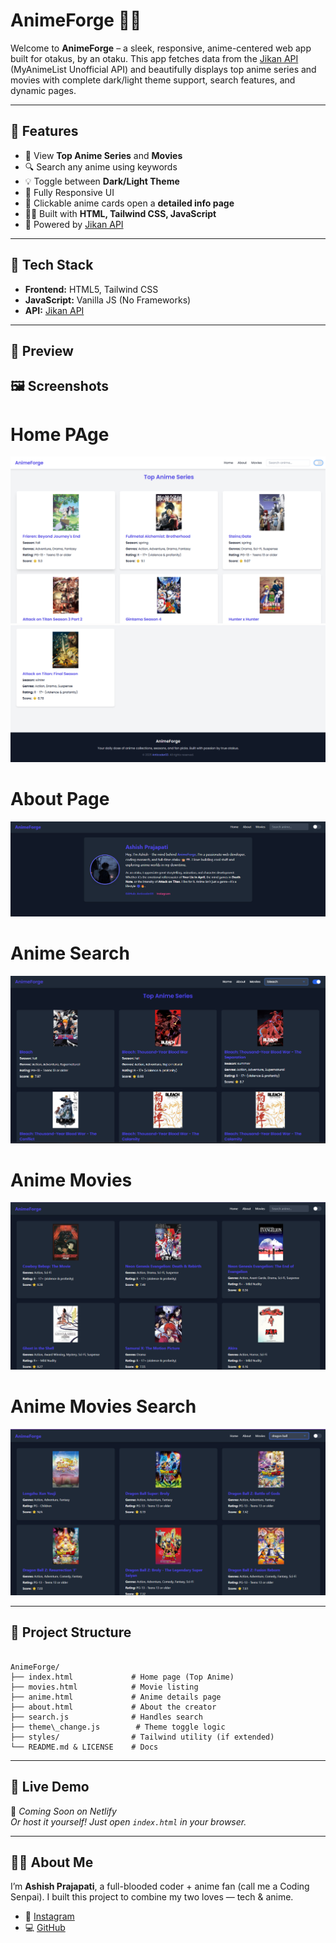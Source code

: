 
# AnimeForge 🎌🔥

Welcome to **AnimeForge** – a sleek, responsive, anime-centered web app built for otakus, by an otaku. This app fetches data from the [Jikan API](https://jikan.moe/) (MyAnimeList Unofficial API) and beautifully displays top anime series and movies with complete dark/light theme support, search features, and dynamic pages.

---

## 🌟 Features

- 🎥 View **Top Anime Series** and **Movies**
- 🔍 Search any anime using keywords
- 💡 Toggle between **Dark/Light Theme**
- 📱 Fully Responsive UI
- 🧠 Clickable anime cards open a **detailed info page**
- 👨‍💻 Built with **HTML, Tailwind CSS, JavaScript**
- 🧩 Powered by [Jikan API](https://jikan.moe/)

---

## 🔧 Tech Stack

- **Frontend:** HTML5, Tailwind CSS
- **JavaScript:** Vanilla JS (No Frameworks)
- **API:** [Jikan API](https://jikan.moe/)

---

## 📸 Preview

## 🖼️ Screenshots
# Home PAge
![Home Page 1](screenshort/home-1.png)
![Home Page 2](screenshort/home-2.png)
# About Page
![About Page](screenshort/about.png)
# Anime Search
![Anime View 1](screenshort/anime-1.png)
# Anime Movies
![Anime View 2](screenshort/anime-2.png)
# Anime Movies Search
![Anime View 3](screenshort/anime-3.png)


---

## 📂 Project Structure

```

AnimeForge/
├── index.html             # Home page (Top Anime)
├── movies.html            # Movie listing
├── anime.html             # Anime details page
├── about.html             # About the creator
├── search.js              # Handles search
├── theme\_change.js        # Theme toggle logic
├── styles/                # Tailwind utility (if extended)
└── README.md & LICENSE    # Docs

```

---

## 🔗 Live Demo

🚀 _Coming Soon on Netlify_  
_Or host it yourself! Just open `index.html` in your browser._

---

## 🙋‍♂️ About Me

I’m **Ashish Prajapati**, a full-blooded coder + anime fan (call me a Coding Senpai). I built this project to combine my two loves — tech & anime.

- 📸 [Instagram](https://www.instagram.com/ashiah03_prajapati/)
- 💻 [GitHub](https://github.com/Anticoder03)

